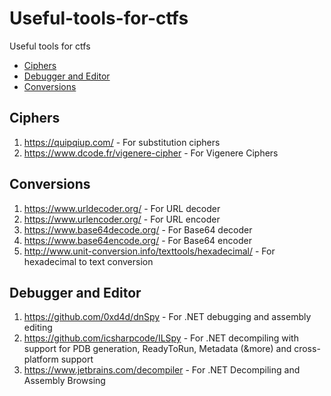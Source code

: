 # Useful-tools-for-ctfs
Useful tools for ctfs

- [Ciphers](#ciphers)
- [Debugger and Editor](#debugger-and-editor)
- [Conversions](#conversions)

## Ciphers
1. https://quipqiup.com/                                      - For substitution ciphers
2. https://www.dcode.fr/vigenere-cipher                       - For Vigenere Ciphers

## Conversions
1. https://www.urldecoder.org/                                - For URL decoder
2. https://www.urlencoder.org/                                - For URL encoder
3. https://www.base64decode.org/                              - For Base64 decoder
4. https://www.base64encode.org/                              - For Base64 encoder
5. http://www.unit-conversion.info/texttools/hexadecimal/     - For hexadecimal to text conversion

## Debugger and Editor
1. https://github.com/0xd4d/dnSpy                             - For .NET debugging and assembly editing
2. https://github.com/icsharpcode/ILSpy                       - For .NET decompiling with support for PDB generation, ReadyToRun, Metadata (&more) and cross-platform support
3. https://www.jetbrains.com/decompiler                       - For .NET Decompiling and Assembly Browsing
